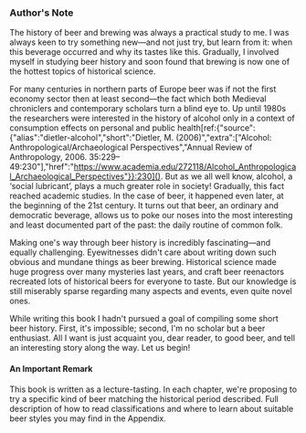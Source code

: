 ### Author's Note

The history of beer and brewing was always a practical study to me. I was always keen to try something new—and not just try, but learn from it: when this beverage occurred and why its tastes like this. Gradually, I involved myself in studying beer history and soon found that brewing is now one of the hottest topics of historical science.

For many centuries in northern parts of Europe beer was if not the first economy sector then at least second—the fact which both Medieval chroniclers and contemporary scholars turn a blind eye to. Up until 1980s the researchers were interested in the history of alcohol only in a context of consumption effects on personal and public health[ref:{"source":{"alias":"dietler-alcohol","short":"Dietler, M. (2006)","extra":\["Alcohol: Anthropological/Archaeological Perspectives","Annual Review of Anthropology, 2006. 35:229–49:230"\],"href":"https://www.academia.edu/272118/Alcohol_Anthropological_Archaeological_Perspectives"}}:230](). But as we all well know, alcohol, a ‘social lubricant’, plays a much greater role in society! Gradually, this fact reached academic studies. In the case of beer, it happened even later, at the beginning of the 21st century. It turns out that beer, an ordinary and democratic beverage, allows us to poke our noses into the most interesting and least documented part of the past: the daily routine of common folk.

Making one's way through beer history is incredibly fascinating—and equally challenging. Eyewitnesses didn't care about writing down such obvious and mundane things as beer brewing. Historical science made huge progress over many mysteries last years, and craft beer reenactors recreated lots of historical beers for everyone to taste. But our knowledge is still miserably sparse regarding many aspects and events, even quite novel ones.

While writing this book I hadn't pursued a goal of compiling some short beer history. First, it's impossible; second, I'm no scholar but a beer enthusiast. All I want is just acquaint you, dear reader, to good beer, and tell an interesting story along the way. Let us begin!

#### An Important Remark

This book is written as a lecture-tasting. In each chapter, we're proposing to try a specific kind of beer matching the historical period described. Full description of how to read classifications and where to learn about suitable beer styles you may find in the Appendix.
